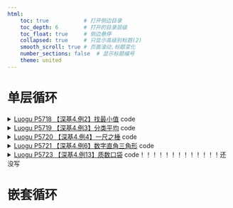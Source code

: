 ```yaml
---
html:
    toc: true           # 打开侧边目录
    toc_depth: 6        # 打开的目录层级
    toc_float: true     # 侧边悬停
    collapsed: true     # 只显示高级别标题(2)
    smooth_scroll: true # 页面滚动,标题变化
    number_sections: false  # 显示标题编号
    theme: united
---
```


# 单层循环

<details><summary><a href="https://www.luogu.com.cn/problem/P5718" target="_blank">Luogu P5718 【深基4.例2】找最小值</a> code</summary>

```cpp
#include <iostream>
using namespace std;

int n, res=0x3f3f3f3f;

int main(){
    cin>>n;
    while(n--){
        int a; cin>>a;
        res=min(res, a);
    }
    cout<<res;
    return 0;
}
```
</details>

<details><summary><a href="https://www.luogu.com.cn/problem/P5719" target="_blank">Luogu P5719 【深基4.例3】分类平均</a> code</summary>

```cpp
#include <iostream>
using namespace std;

int n, k, m;
double A, B;

int main(){
    cin>>n>>k;
    for(int i=1; i<=n; i++)
        if(i%k==0){
            A+=i;
            m++;
        }
        else
            B+=i;
    if(m==n){
        printf("%.1lf 0.0", A/m);
        return 0;
    }
    printf("%.1lf %.1lf", A/m, B/(n-m));
    return 0;
}
```
</details>

<details><summary><a href="https://www.luogu.com.cn/problem/P5720" target="_blank">Luogu P5720 【深基4.例4】一尺之棰</a> code</summary>

```cpp
#include <iostream>
using namespace std;

int a, cnt=1;

int main(){
    cin>>a;

    while(a!=1){
        a/=2;
        cnt++;
    }

    cout<<cnt;
    return 0;
}
```
</details>

<details><summary><a href="https://www.luogu.com.cn/problem/P5721" target="_blank">Luogu P5721 【深基4.例6】数字直角三角形</a> code</summary>

```cpp
#include <iostream>
using namespace std;

int n;

int main(){
    cin>>n;
    int k=1;
    for(int i=n; i>=1; i--, puts(""))
        for(int j=1; j<=i; j++)
            printf("%02d", k++);
    return 0;
}
```
</details>

<details><summary><a href="https://www.luogu.com.cn/problem/P5723" target="_blank">Luogu P5723 【深基4.例13】质数口袋</a> code！！！！！！！！！！！！！还没写</summary>

```cpp

```
</details>

# 嵌套循环